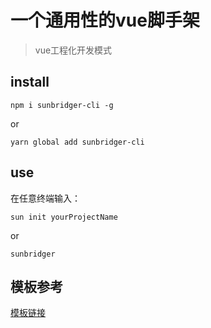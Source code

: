 # 一个通用性的vue脚手架
>vue工程化开发模式

## install

```
npm i sunbridger-cli -g
```
or
```
yarn global add sunbridger-cli
```

## use

在任意终端输入：

```sun init yourProjectName```

or

```sunbridger```



## 模板参考

[模板链接](https://github.com/Sunbridger/vue-cli-template)
